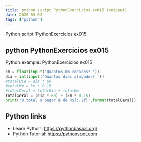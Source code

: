 ```yaml
---
title: python script PythonExercicios ex015 (snippet)
date: 2020-03-03
tags: ["python"]
---
```

Python script 'PythonExercicios ex015'


## python PythonExercicios ex015

Python example: PythonExercicios ex015

```python
km = float(input('Quantos Km rodados? '))
dia = int(input('Quantos dias alugados? '))
#totalDia = dia * 60
#totalKm = km * 0.15
#totalGeral = totalDia + totalKm
totalGeral = (dia * 60) + (km * 0.15)
print('O total a pagar é de R${:.2f}'.format(totalGeral))

```

## Python links

- Learn Python: https://pythonbasics.org/
- Python Tutorial: https://pythonspot.com
